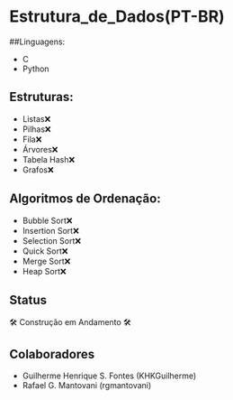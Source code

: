 # Estrutura_de_Dados(PT-BR)

##Linguagens:
* C 
* Python 

## Estruturas:
* Listas❌
* Pilhas❌
* Fila❌
* Árvores❌
* Tabela Hash❌
* Grafos❌

## Algoritmos de Ordenação:

* Bubble Sort❌
* Insertion Sort❌
* Selection Sort❌
* Quick Sort❌
* Merge Sort❌
* Heap Sort❌

## Status
🛠 Construção em Andamento 🛠

## Colaboradores
* Guilherme Henrique S. Fontes (KHKGuilherme)
* Rafael G. Mantovani (rgmantovani)
